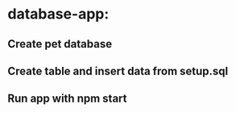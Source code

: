 # database-app:

## Create pet database
## Create table and insert data from setup.sql
## Run app with npm start
